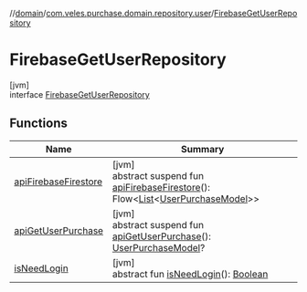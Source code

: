 //[domain](../../../index.md)/[com.veles.purchase.domain.repository.user](../index.md)/[FirebaseGetUserRepository](index.md)

# FirebaseGetUserRepository

[jvm]\
interface [FirebaseGetUserRepository](index.md)

## Functions

| Name | Summary |
|---|---|
| [apiFirebaseFirestore](api-firebase-firestore.md) | [jvm]<br>abstract suspend fun [apiFirebaseFirestore](api-firebase-firestore.md)(): Flow&lt;[List](https://kotlinlang.org/api/latest/jvm/stdlib/kotlin.collections/-list/index.html)&lt;[UserPurchaseModel](../../com.veles.purchase.domain.model.user/-user-purchase-model/index.md)&gt;&gt; |
| [apiGetUserPurchase](api-get-user-purchase.md) | [jvm]<br>abstract suspend fun [apiGetUserPurchase](api-get-user-purchase.md)(): [UserPurchaseModel](../../com.veles.purchase.domain.model.user/-user-purchase-model/index.md)? |
| [isNeedLogin](is-need-login.md) | [jvm]<br>abstract fun [isNeedLogin](is-need-login.md)(): [Boolean](https://kotlinlang.org/api/latest/jvm/stdlib/kotlin/-boolean/index.html) |
